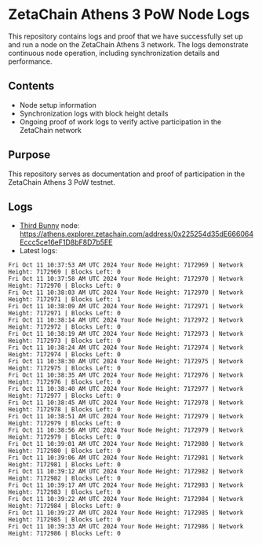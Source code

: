 # ZetaChain Athens 3 PoW Node Logs
This repository contains logs and proof that we have successfully set up and run a node on the ZetaChain Athens 3 network. The logs demonstrate continuous node operation, including synchronization details and performance.

## Contents
- Node setup information
- Synchronization logs with block height details
- Ongoing proof of work logs to verify active participation in the ZetaChain network

## Purpose
This repository serves as documentation and proof of participation in the ZetaChain Athens 3 PoW testnet.

## Logs

- [Third Bunny](https://thirdbunny.xyz/) node: https://athens.explorer.zetachain.com/address/0x225254d35dE666064Eccc5ce16eF1D8bF8D7b5EE
- Latest logs:
```
Fri Oct 11 10:37:53 AM UTC 2024 Your Node Height: 7172969 | Network Height: 7172969 | Blocks Left: 0
Fri Oct 11 10:37:58 AM UTC 2024 Your Node Height: 7172970 | Network Height: 7172970 | Blocks Left: 0
Fri Oct 11 10:38:03 AM UTC 2024 Your Node Height: 7172970 | Network Height: 7172971 | Blocks Left: 1
Fri Oct 11 10:38:09 AM UTC 2024 Your Node Height: 7172971 | Network Height: 7172971 | Blocks Left: 0
Fri Oct 11 10:38:14 AM UTC 2024 Your Node Height: 7172972 | Network Height: 7172972 | Blocks Left: 0
Fri Oct 11 10:38:19 AM UTC 2024 Your Node Height: 7172973 | Network Height: 7172973 | Blocks Left: 0
Fri Oct 11 10:38:24 AM UTC 2024 Your Node Height: 7172974 | Network Height: 7172974 | Blocks Left: 0
Fri Oct 11 10:38:30 AM UTC 2024 Your Node Height: 7172975 | Network Height: 7172975 | Blocks Left: 0
Fri Oct 11 10:38:35 AM UTC 2024 Your Node Height: 7172976 | Network Height: 7172976 | Blocks Left: 0
Fri Oct 11 10:38:40 AM UTC 2024 Your Node Height: 7172977 | Network Height: 7172977 | Blocks Left: 0
Fri Oct 11 10:38:45 AM UTC 2024 Your Node Height: 7172978 | Network Height: 7172978 | Blocks Left: 0
Fri Oct 11 10:38:51 AM UTC 2024 Your Node Height: 7172979 | Network Height: 7172979 | Blocks Left: 0
Fri Oct 11 10:38:56 AM UTC 2024 Your Node Height: 7172979 | Network Height: 7172979 | Blocks Left: 0
Fri Oct 11 10:39:01 AM UTC 2024 Your Node Height: 7172980 | Network Height: 7172980 | Blocks Left: 0
Fri Oct 11 10:39:06 AM UTC 2024 Your Node Height: 7172981 | Network Height: 7172981 | Blocks Left: 0
Fri Oct 11 10:39:12 AM UTC 2024 Your Node Height: 7172982 | Network Height: 7172982 | Blocks Left: 0
Fri Oct 11 10:39:17 AM UTC 2024 Your Node Height: 7172983 | Network Height: 7172983 | Blocks Left: 0
Fri Oct 11 10:39:22 AM UTC 2024 Your Node Height: 7172984 | Network Height: 7172984 | Blocks Left: 0
Fri Oct 11 10:39:27 AM UTC 2024 Your Node Height: 7172985 | Network Height: 7172985 | Blocks Left: 0
Fri Oct 11 10:39:33 AM UTC 2024 Your Node Height: 7172986 | Network Height: 7172986 | Blocks Left: 0
```
